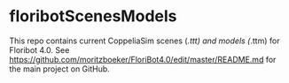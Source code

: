 # floribotScenesModels
This repo contains current CoppeliaSim scenes (*.ttt) and models (*.ttm) for Floribot 4.0.
See https://github.com/moritzboeker/FloriBot4.0/edit/master/README.md for the main project on GitHub.
